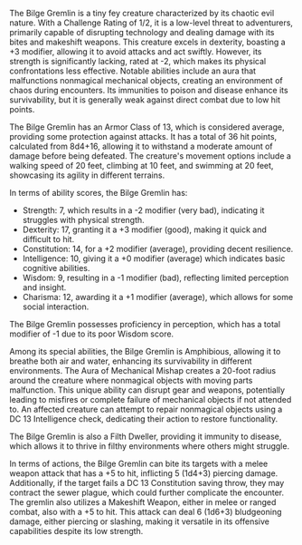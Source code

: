 The Bilge Gremlin is a tiny fey creature characterized by its chaotic evil nature. With a Challenge Rating of 1/2, it is a low-level threat to adventurers, primarily capable of disrupting technology and dealing damage with its bites and makeshift weapons. This creature excels in dexterity, boasting a +3 modifier, allowing it to avoid attacks and act swiftly. However, its strength is significantly lacking, rated at -2, which makes its physical confrontations less effective. Notable abilities include an aura that malfunctions nonmagical mechanical objects, creating an environment of chaos during encounters. Its immunities to poison and disease enhance its survivability, but it is generally weak against direct combat due to low hit points.

The Bilge Gremlin has an Armor Class of 13, which is considered average, providing some protection against attacks. It has a total of 36 hit points, calculated from 8d4+16, allowing it to withstand a moderate amount of damage before being defeated. The creature's movement options include a walking speed of 20 feet, climbing at 10 feet, and swimming at 20 feet, showcasing its agility in different terrains.

In terms of ability scores, the Bilge Gremlin has: 
- Strength: 7, which results in a -2 modifier (very bad), indicating it struggles with physical strength.
- Dexterity: 17, granting it a +3 modifier (good), making it quick and difficult to hit.
- Constitution: 14, for a +2 modifier (average), providing decent resilience.
- Intelligence: 10, giving it a +0 modifier (average) which indicates basic cognitive abilities.
- Wisdom: 9, resulting in a -1 modifier (bad), reflecting limited perception and insight.
- Charisma: 12, awarding it a +1 modifier (average), which allows for some social interaction.

The Bilge Gremlin possesses proficiency in perception, which has a total modifier of -1 due to its poor Wisdom score.

Among its special abilities, the Bilge Gremlin is Amphibious, allowing it to breathe both air and water, enhancing its survivability in different environments. The Aura of Mechanical Mishap creates a 20-foot radius around the creature where nonmagical objects with moving parts malfunction. This unique ability can disrupt gear and weapons, potentially leading to misfires or complete failure of mechanical objects if not attended to. An affected creature can attempt to repair nonmagical objects using a DC 13 Intelligence check, dedicating their action to restore functionality.

The Bilge Gremlin is also a Filth Dweller, providing it immunity to disease, which allows it to thrive in filthy environments where others might struggle.

In terms of actions, the Bilge Gremlin can bite its targets with a melee weapon attack that has a +5 to hit, inflicting 5 (1d4+3) piercing damage. Additionally, if the target fails a DC 13 Constitution saving throw, they may contract the sewer plague, which could further complicate the encounter. The gremlin also utilizes a Makeshift Weapon, either in melee or ranged combat, also with a +5 to hit. This attack can deal 6 (1d6+3) bludgeoning damage, either piercing or slashing, making it versatile in its offensive capabilities despite its low strength.